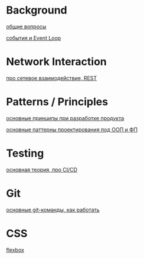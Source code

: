 Background
=====================

[общие вопросы](./answers/all.md)

[события и Event Loop](./answers/events.md)

Network Interaction
=====================

[про сетевое взаимодействие, REST](./answers/network.md)

Patterns / Principles
=====================

[основные принципы при разработке продукта](./answers/principles.md)

[основные паттерны проектирования под ООП и ФП](./answers/patterns.md)

Testing
=====================

[основная теория, про СI/CD](./answers/tests.md)

Git
=====================
[основные git-команды, как работать](./answers/git.md)

CSS 
=====================
[flexbox](./answers/flexbox.md)
